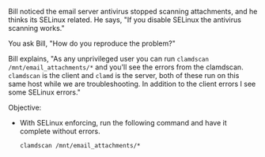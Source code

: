 

Bill noticed the email server antivirus stopped scanning attachments, and he
thinks its SELinux related. He says, "If you disable SELinux the antivirus
scanning works."

You ask Bill, "How do you reproduce the problem?"

Bill explains, "As any unprivileged user you can run
`clamdscan /mnt/email_attachments/*` and you'll see the errors from the
clamdscan. `clamdscan` is the client and `clamd` is the server, both of these
run on this same host while we are troubleshooting. In addition to the client
errors I see some SELinux errors."

Objective:

* With SELinux enforcing, run the following command and have it complete
  without errors.

    `clamdscan /mnt/email_attachments/*`
